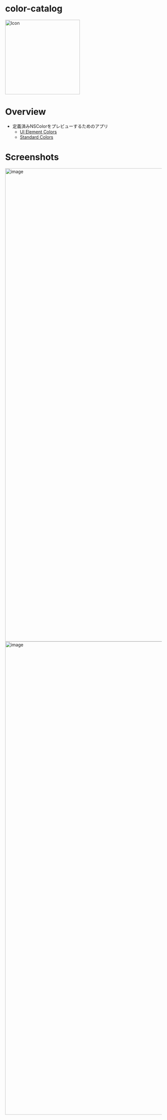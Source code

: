 # color-catalog

<img width="240" alt="Icon" src="https://github.com/pommdau/color-catalog/assets/29433103/332d26fa-5c35-4ec3-b1b2-0423abfc8a3b">

# Overview
- 定義済みNSColorをプレビューするためのアプリ
  - [UI Element Colors](https://developer.apple.com/documentation/appkit/nscolor/ui_element_colors)
  - [Standard Colors](https://developer.apple.com/documentation/appkit/nscolor/standard_colors)

# Screenshots

<img width="1523" alt="image" src="https://github.com/pommdau/color-catalog/assets/29433103/93a28728-7886-4241-9e96-75690a67375c">

<img width="1523" alt="image" src="https://github.com/pommdau/color-catalog/assets/29433103/b06f5df0-e74e-4ad7-b745-8dbb22006eb1">
